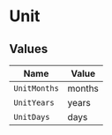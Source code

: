 # Unit


## Values

| Name         | Value        |
| ------------ | ------------ |
| `UnitMonths` | months       |
| `UnitYears`  | years        |
| `UnitDays`   | days         |